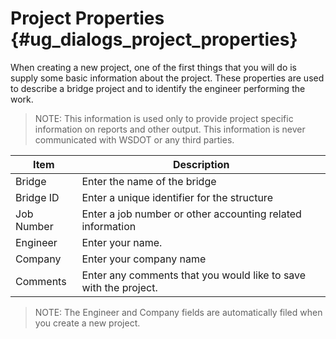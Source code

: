 Project Properties {#ug_dialogs_project_properties}
==============================================
When creating a new project, one of the first things that you will do is supply some basic information about the project. These properties are used to describe a bridge project and to identify the engineer performing the work.

> NOTE: This information is used only to provide project specific information on reports and other output. This information is never communicated with WSDOT or any third parties.

Item | Description
-----|--------------
Bridge | Enter the name of the bridge
Bridge ID | Enter a unique identifier for the structure
Job Number | Enter a job number or other accounting related information
Engineer | Enter your name.
Company | Enter your company name
Comments  | Enter any comments that you would like to save with the project.  

> NOTE: The Engineer and Company fields are automatically filed when you create a new project.

